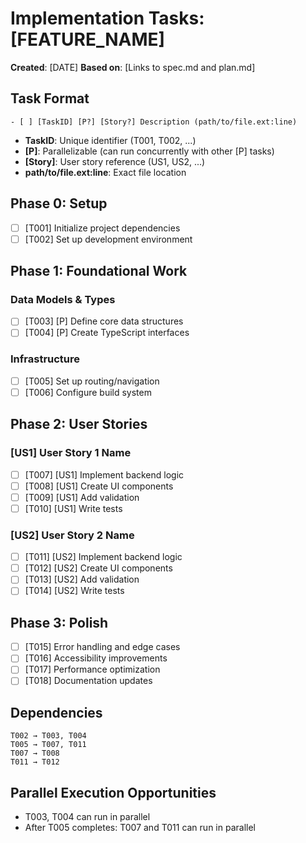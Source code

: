 # Implementation Tasks: [FEATURE_NAME]

**Created**: [DATE]
**Based on**: [Links to spec.md and plan.md]

## Task Format

```
- [ ] [TaskID] [P?] [Story?] Description (path/to/file.ext:line)
```

- **TaskID**: Unique identifier (T001, T002, ...)
- **[P]**: Parallelizable (can run concurrently with other [P] tasks)
- **[Story]**: User story reference (US1, US2, ...)
- **path/to/file.ext:line**: Exact file location

## Phase 0: Setup

- [ ] [T001] Initialize project dependencies
- [ ] [T002] Set up development environment

## Phase 1: Foundational Work

### Data Models & Types
- [ ] [T003] [P] Define core data structures
- [ ] [T004] [P] Create TypeScript interfaces

### Infrastructure
- [ ] [T005] Set up routing/navigation
- [ ] [T006] Configure build system

## Phase 2: User Stories

### [US1] User Story 1 Name
- [ ] [T007] [US1] Implement backend logic
- [ ] [T008] [US1] Create UI components
- [ ] [T009] [US1] Add validation
- [ ] [T010] [US1] Write tests

### [US2] User Story 2 Name
- [ ] [T011] [US2] Implement backend logic
- [ ] [T012] [US2] Create UI components
- [ ] [T013] [US2] Add validation
- [ ] [T014] [US2] Write tests

## Phase 3: Polish

- [ ] [T015] Error handling and edge cases
- [ ] [T016] Accessibility improvements
- [ ] [T017] Performance optimization
- [ ] [T018] Documentation updates

## Dependencies

```
T002 → T003, T004
T005 → T007, T011
T007 → T008
T011 → T012
```

## Parallel Execution Opportunities

- T003, T004 can run in parallel
- After T005 completes: T007 and T011 can run in parallel
